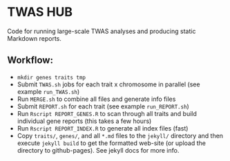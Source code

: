 # TWAS HUB

Code for running large-scale TWAS analyses and producing static Markdown reports.

## Workflow:

* `mkdir genes traits tmp`
* Submit `TWAS.sh` jobs for each trait x chromosome in parallel (see example `run_TWAS.sh`)
* Run `MERGE.sh` to combine all files and generate info files
* Submit `REPORT.sh` for each trait (see example `run_REPORT.sh`)
* Run `Rscript REPORT_GENES.R` to scan through all traits and build individual gene reports (this takes a few hours) 
* Run `Rscript REPORT_INDEX.R` to generate all index files (fast)
* Copy `traits/`, `genes/`, and all `*.md` files to the `jekyll/` directory and then execute `jekyll build` to get the formatted web-site (or upload the directory to github-pages). See jekyll docs for more info. 
